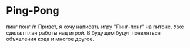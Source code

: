 # Ping-Pong
пинг понг /n
Привет, я хочу написать игру "Пинг-понг" на питоне. Уже сделал план работы над игрой. В будущем будут появляться объявления кода и многое другое.